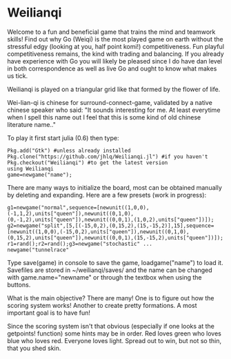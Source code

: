 # Weilianqi

Welcome to a fun and beneficial game that trains the mind and teamwork skills! Find out why Go (Weiqi) is the most played game on earth without the stressful edgy (looking at you, half point komi!) competitiveness. Fun playful competitiveness remains, the kind with trading and balancing. If you already have experience with Go you will likely be pleased since I do have dan level in both correspondence as well as live Go and ought to know what makes us tick.

Weilianqi is played on a triangular grid like that formed by the flower of life.

Wei-lian-qi is chinese for surround-connect-game, validated by a native chinese speaker who said: "It sounds interesting for me. At least everytime when I spell this name out I feel that this is some kind of old chinese literature name.." 

To play it first start julia (0.6) then type:
```
Pkg.add("Gtk") #unless already installed
Pkg.clone("https://github.com/jhlq/Weilianqi.jl") #if you haven't
Pkg.checkout("Weilianqi") #to get the latest version
using Weilianqi
game=newgame("name");
```

There are many ways to initialize the board, most can be obtained manually by deleting and expanding. Here are a few presets (work in progress):
```
g1=newgame("normal",sequence=[newunit((1,0,0),(-1,1,2),units["queen"]),newunit((0,1,0),(0,-1,2),units["queen"]),newunit((0,0,1),(1,0,2),units["queen"])]);
g2=newgame("split",[5,[(-15,0,2),(0,15,2),(15,-15,2)],15],sequence=[newunit((1,0,0),(-15,0,2),units["queen"]),newunit((0,1,0),(0,15,2),units["queen"]),newunit((0,0,1),(15,-15,2),units["queen"])]);
r1=rand();r2=rand();g3=newgame("stochastic" ...
newgame("tunnelrace"
```

Type save(game) in console to save the game, loadgame("name") to load it. Savefiles are stored in ~/weilianqi/saves/ and the name can be changed with game.name="newname" or through the textbox when using the buttons.

What is the main objective? There are many! One is to figure out how the scoring system works! Another to create pretty formations. A most important goal is to have fun!

Since the scoring system isn't that obvious (especially if one looks at the getpoints! function) some hints may be in order. Red loves green who loves blue who loves red. Everyone loves light. Spread out to win, but not so thin, that you shed skin.
